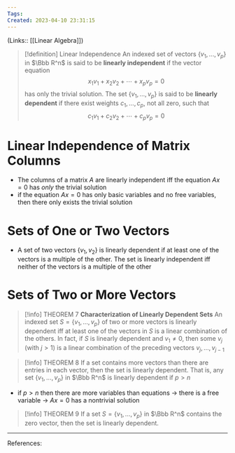 ```yaml
---
Tags: 
Created: 2023-04-10 23:31:15
---
```

(Links:: [[Linear Algebra]])

> [!definition] Linear Independence
> An indexed set of vectors $\{v_1,...,v_p\}$ in $\Bbb R^n$ is said to be **linearly independent** if the vector equation $$x_1v_1+x_2v_2+\cdots+x_pv_p=0$$ has only the trivial solution. The set $\{v_1,...,v_p\}$ is said to be **linearly dependent** if there exist weights $c_1,...,c_p$, not all zero, such that $$c_1v_1+c_2v_2+\cdots+c_pv_p=0$$

# Linear Independence of Matrix Columns
- The columns of a matrix $A$ are linearly independent iff the equation $Ax=0$ has *only* the trivial solution
- if the equation $Ax=0$ has only basic variables and no free variables, then there only exists the trivial solution
# Sets of One or Two Vectors
- A set of two vectors $\{v_1,v_2\}$ is linearly dependent if at least one of the vectors is a multiple of the other. The set is linearly independent iff neither of the vectors is a multiple of the other
# Sets of Two or More Vectors
> [!info] THEOREM 7 
> **Characterization of Linearly Dependent Sets**
> An indexed set $S=\{v_1,...,v_p\}$ of two or more vectors is linearly dependent iff at least one of the vectors in $S$ is a linear combination of the others. In fact, if $S$ is linearly dependent and $v_1\neq0$, then some $v_j$ (with $j>1$) is a linear combination of the preceding vectors $v_j,...,v_{j-1}$

> [!info] THEOREM 8
> If a set contains more vectors than there are entries in each vector, then the set is linearly dependent. That is, any set $\{v_1,...,v_p\}$ in $\Bbb R^n$ is linearly dependent if $p>n$
- if $p>n$ then there are more variables than equations -> there is a free variable -> $Ax=0$ has a nontrivial solution

> [!info] THEOREM 9
> If a set $S = \{v_1,...,v_p\}$ in $\Bbb R^n$ contains the zero vector, then the set is linearly dependent.

---
References: